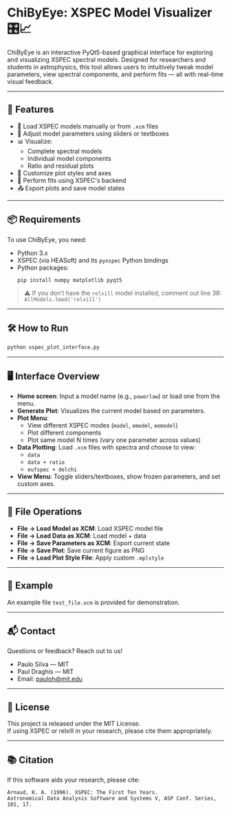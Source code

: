 # ChiByEye: XSPEC Model Visualizer 🎛️📈

ChiByEye is an interactive PyQt5-based graphical interface for exploring and visualizing XSPEC spectral models. Designed for researchers and students in astrophysics, this tool allows users to intuitively tweak model parameters, view spectral components, and perform fits — all with real-time visual feedback.

---

## 🚀 Features

- 🧠 Load XSPEC models manually or from `.xcm` files
- 🔧 Adjust model parameters using sliders or textboxes
- 📊 Visualize:
  - Complete spectral models
  - Individual model components
  - Ratio and residual plots
- 🎨 Customize plot styles and axes
- 🧮 Perform fits using XSPEC's backend
- 📤 Export plots and save model states

---

## 📦 Requirements

To use ChiByEye, you need:

- Python 3.x
- XSPEC (via HEASoft) and its `pyxspec` Python bindings
- Python packages:
  ```bash
  pip install numpy matplotlib pyqt5
  ```

> ⚠️ If you don’t have the `relxill` model installed, comment out line 38:  
> `AllModels.lmod('relxill')`

---

## 🛠️ How to Run

```bash
python xspec_plot_interface.py
```

---

## 🖥 Interface Overview

- **Home screen**: Input a model name (e.g., `powerlaw`) or load one from the menu.
- **Generate Plot**: Visualizes the current model based on parameters.
- **Plot Menu**:
  - View different XSPEC modes (`model`, `emodel`, `eemodel`)
  - Plot different components
  - Plot same model N times (vary one parameter across values)
- **Data Plotting**: Load `.xcm` files with spectra and choose to view:
  - `data`
  - `data + ratio`
  - `eufspec + delchi`
- **View Menu**: Toggle sliders/textboxes, show frozen parameters, and set custom axes.

---

## 📂 File Operations

- **File → Load Model as XCM**: Load XSPEC model file
- **File → Load Data as XCM**: Load model + data
- **File → Save Parameters as XCM**: Export current state
- **File → Save Plot**: Save current figure as PNG
- **File → Load Plot Style File**: Apply custom `.mplstyle`

---

## 🧪 Example

An example file `test_file.xcm` is provided for demonstration.

---

## 📬 Contact

Questions or feedback? Reach out to us!

- Paulo Silva — MIT  
- Paul Draghis — MIT
- Email: [pauloh@mit.edu](pauloh@mit.edu)

---

## 📄 License

This project is released under the MIT License.  
If using XSPEC or relxill in your research, please cite them appropriately.

---

## 📚 Citation

If this software aids your research, please cite:

```
Arnaud, K. A. (1996). XSPEC: The First Ten Years.
Astronomical Data Analysis Software and Systems V, ASP Conf. Series, 101, 17.
```
